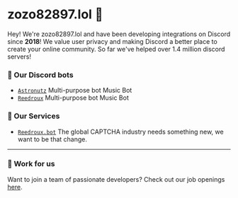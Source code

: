 # zozo82897.lol 👋

Hey! We're zozo82897.lol  and have been developing integrations on Discord since **2018**! We value user privacy and making Discord a better place to create your online community. So far we've helped over 1.4 million discord servers!


### 🤖 Our Discord bots
- [`Astronutz`]() Multi-purpose bot Music Bot
- [`Reedroux`](https://reedrouxmusic.vercel.app/) Multi-purpose bot Music Bot


### 🚀 Our Services
- [`Reedroux.bot`](https://reedrouxmusic.vercel.app/) The global CAPTCHA industry needs something new, we want to be that change. 

---

### 💼 Work for us
Want to join a team of passionate developers? Check out our job openings [here](https://zozo82897.lol ).
